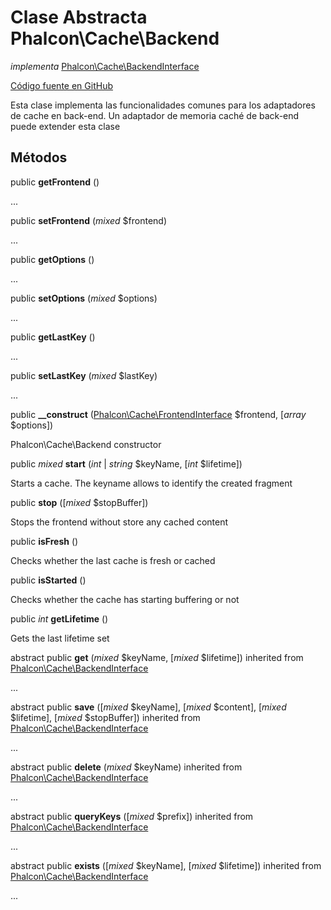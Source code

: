 # Clase Abstracta **Phalcon\\Cache\\Backend**

*implementa* [Phalcon\Cache\BackendInterface](/en/3.2/api/Phalcon_Cache_BackendInterface)

<a href="https://github.com/phalcon/cphalcon/blob/master/phalcon/cache/backend.zep" class="btn btn-default btn-sm">Código fuente en GitHub</a>

Esta clase implementa las funcionalidades comunes para los adaptadores de cache en back-end. Un adaptador de memoria caché de back-end puede extender esta clase

## Métodos

public **getFrontend** ()

...

public **setFrontend** (*mixed* $frontend)

...

public **getOptions** ()

...

public **setOptions** (*mixed* $options)

...

public **getLastKey** ()

...

public **setLastKey** (*mixed* $lastKey)

...

public **__construct** ([Phalcon\Cache\FrontendInterface](/en/3.2/api/Phalcon_Cache_FrontendInterface) $frontend, [*array* $options])

Phalcon\\Cache\\Backend constructor

public *mixed* **start** (*int* | *string* $keyName, [*int* $lifetime])

Starts a cache. The keyname allows to identify the created fragment

public **stop** ([*mixed* $stopBuffer])

Stops the frontend without store any cached content

public **isFresh** ()

Checks whether the last cache is fresh or cached

public **isStarted** ()

Checks whether the cache has starting buffering or not

public *int* **getLifetime** ()

Gets the last lifetime set

abstract public **get** (*mixed* $keyName, [*mixed* $lifetime]) inherited from [Phalcon\Cache\BackendInterface](/en/3.2/api/Phalcon_Cache_BackendInterface)

...

abstract public **save** ([*mixed* $keyName], [*mixed* $content], [*mixed* $lifetime], [*mixed* $stopBuffer]) inherited from [Phalcon\Cache\BackendInterface](/en/3.2/api/Phalcon_Cache_BackendInterface)

...

abstract public **delete** (*mixed* $keyName) inherited from [Phalcon\Cache\BackendInterface](/en/3.2/api/Phalcon_Cache_BackendInterface)

...

abstract public **queryKeys** ([*mixed* $prefix]) inherited from [Phalcon\Cache\BackendInterface](/en/3.2/api/Phalcon_Cache_BackendInterface)

...

abstract public **exists** ([*mixed* $keyName], [*mixed* $lifetime]) inherited from [Phalcon\Cache\BackendInterface](/en/3.2/api/Phalcon_Cache_BackendInterface)

...